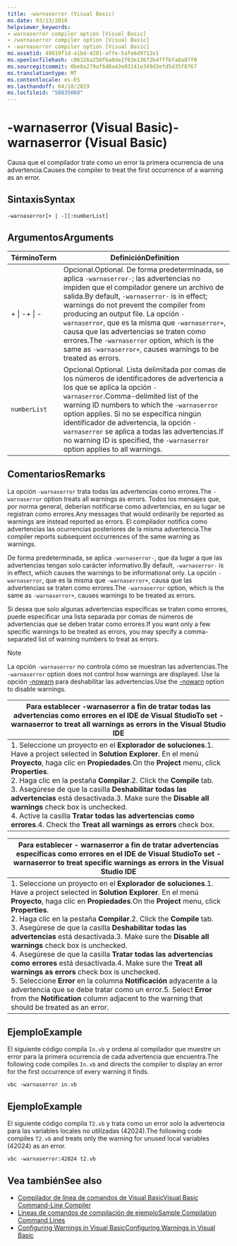 ```yaml
---
title: -warnaserror (Visual Basic)
ms.date: 03/13/2018
helpviewer_keywords:
- warnaserror compiler option [Visual Basic]
- /warnaserror compiler option [Visual Basic]
- -warnaserror compiler option [Visual Basic]
ms.assetid: 49819f1d-a1bd-4201-affe-5afe6d9712e1
ms.openlocfilehash: c06326a250fba0de2f63e13672b4fffbfa8a07f0
ms.sourcegitcommit: 0be8a279af6d8a43e03141e349d3efd5d35f8767
ms.translationtype: MT
ms.contentlocale: es-ES
ms.lasthandoff: 04/18/2019
ms.locfileid: "58835068"
---
```

# <a name="-warnaserror-visual-basic"></a><span data-ttu-id="49aba-102">-warnaserror (Visual Basic)</span><span class="sxs-lookup"><span data-stu-id="49aba-102">-warnaserror (Visual Basic)</span></span>
<span data-ttu-id="49aba-103">Causa que el compilador trate como un error la primera ocurrencia de una advertencia.</span><span class="sxs-lookup"><span data-stu-id="49aba-103">Causes the compiler to treat the first occurrence of a warning as an error.</span></span>  
  
## <a name="syntax"></a><span data-ttu-id="49aba-104">Sintaxis</span><span class="sxs-lookup"><span data-stu-id="49aba-104">Syntax</span></span>  
  
```  
-warnaserror[+ | -][:numberList]  
```  
  
## <a name="arguments"></a><span data-ttu-id="49aba-105">Argumentos</span><span class="sxs-lookup"><span data-stu-id="49aba-105">Arguments</span></span>  
  
|<span data-ttu-id="49aba-106">Término</span><span class="sxs-lookup"><span data-stu-id="49aba-106">Term</span></span>|<span data-ttu-id="49aba-107">Definición</span><span class="sxs-lookup"><span data-stu-id="49aba-107">Definition</span></span>|  
|---|---|  
|<span data-ttu-id="49aba-108">+ &#124; -</span><span class="sxs-lookup"><span data-stu-id="49aba-108">+ &#124; -</span></span>|<span data-ttu-id="49aba-109">Opcional.</span><span class="sxs-lookup"><span data-stu-id="49aba-109">Optional.</span></span> <span data-ttu-id="49aba-110">De forma predeterminada, se aplica `-warnaserror-`; las advertencias no impiden que el compilador genere un archivo de salida.</span><span class="sxs-lookup"><span data-stu-id="49aba-110">By default, `-warnaserror-` is in effect; warnings do not prevent the compiler from producing an output file.</span></span> <span data-ttu-id="49aba-111">La opción `-warnaserror`, que es la misma que `-warnaserror+`, causa que las advertencias se traten como errores.</span><span class="sxs-lookup"><span data-stu-id="49aba-111">The `-warnaserror` option, which is the same as `-warnaserror+`, causes warnings to be treated as errors.</span></span>|  
|`numberList`|<span data-ttu-id="49aba-112">Opcional.</span><span class="sxs-lookup"><span data-stu-id="49aba-112">Optional.</span></span> <span data-ttu-id="49aba-113">Lista delimitada por comas de los números de identificadores de advertencia a los que se aplica la opción `-warnaserror`.</span><span class="sxs-lookup"><span data-stu-id="49aba-113">Comma-delimited list of the warning ID numbers to which the `-warnaserror` option applies.</span></span> <span data-ttu-id="49aba-114">Si no se especifica ningún identificador de advertencia, la opción `-warnaserror` se aplica a todas las advertencias.</span><span class="sxs-lookup"><span data-stu-id="49aba-114">If no warning ID is specified, the `-warnaserror` option applies to all warnings.</span></span>|  
  
## <a name="remarks"></a><span data-ttu-id="49aba-115">Comentarios</span><span class="sxs-lookup"><span data-stu-id="49aba-115">Remarks</span></span>  
 <span data-ttu-id="49aba-116">La opción `-warnaserror` trata todas las advertencias como errores.</span><span class="sxs-lookup"><span data-stu-id="49aba-116">The `-warnaserror` option treats all warnings as errors.</span></span> <span data-ttu-id="49aba-117">Todos los mensajes que, por norma general, deberían notificarse como advertencias, en su lugar se registran como errores.</span><span class="sxs-lookup"><span data-stu-id="49aba-117">Any messages that would ordinarily be reported as warnings are instead reported as errors.</span></span> <span data-ttu-id="49aba-118">El compilador notifica como advertencias las ocurrencias posteriores de la misma advertencia.</span><span class="sxs-lookup"><span data-stu-id="49aba-118">The compiler reports subsequent occurrences of the same warning as warnings.</span></span>  
  
 <span data-ttu-id="49aba-119">De forma predeterminada, se aplica `-warnaserror-`, que da lugar a que las advertencias tengan solo carácter informativo.</span><span class="sxs-lookup"><span data-stu-id="49aba-119">By default, `-warnaserror-` is in effect, which causes the warnings to be informational only.</span></span> <span data-ttu-id="49aba-120">La opción `-warnaserror`, que es la misma que `-warnaserror+`, causa que las advertencias se traten como errores.</span><span class="sxs-lookup"><span data-stu-id="49aba-120">The `-warnaserror` option, which is the same as `-warnaserror+`, causes warnings to be treated as errors.</span></span>  
  
 <span data-ttu-id="49aba-121">Si desea que solo algunas advertencias específicas se traten como errores, puede especificar una lista separada por comas de números de advertencias que se deben tratar como errores.</span><span class="sxs-lookup"><span data-stu-id="49aba-121">If you want only a few specific warnings to be treated as errors, you may specify a comma-separated list of warning numbers to treat as errors.</span></span>  
  
> [!NOTE]
>  <span data-ttu-id="49aba-122">La opción `-warnaserror` no controla cómo se muestran las advertencias.</span><span class="sxs-lookup"><span data-stu-id="49aba-122">The `-warnaserror` option does not control how warnings are displayed.</span></span> <span data-ttu-id="49aba-123">Use la opción [-nowarn](../../../visual-basic/reference/command-line-compiler/nowarn.md) para deshabilitar las advertencias.</span><span class="sxs-lookup"><span data-stu-id="49aba-123">Use the [-nowarn](../../../visual-basic/reference/command-line-compiler/nowarn.md) option to disable warnings.</span></span>  
  
|<span data-ttu-id="49aba-124">Para establecer -warnaserror a fin de tratar todas las advertencias como errores en el IDE de Visual Studio</span><span class="sxs-lookup"><span data-stu-id="49aba-124">To set -warnaserror to treat all warnings as errors in the Visual Studio IDE</span></span>|  
|---|  
|<span data-ttu-id="49aba-125">1.  Seleccione un proyecto en el **Explorador de soluciones**.</span><span class="sxs-lookup"><span data-stu-id="49aba-125">1.  Have a project selected in **Solution Explorer**.</span></span> <span data-ttu-id="49aba-126">En el menú **Proyecto**, haga clic en **Propiedades**.</span><span class="sxs-lookup"><span data-stu-id="49aba-126">On the **Project** menu, click **Properties**.</span></span> <br /><span data-ttu-id="49aba-127">2.  Haga clic en la pestaña **Compilar**.</span><span class="sxs-lookup"><span data-stu-id="49aba-127">2.  Click the **Compile** tab.</span></span><br /><span data-ttu-id="49aba-128">3.  Asegúrese de que la casilla **Deshabilitar todas las advertencias** está desactivada.</span><span class="sxs-lookup"><span data-stu-id="49aba-128">3.  Make sure the **Disable all warnings** check box is unchecked.</span></span><br /><span data-ttu-id="49aba-129">4.  Active la casilla **Tratar todas las advertencias como errores**.</span><span class="sxs-lookup"><span data-stu-id="49aba-129">4.  Check the **Treat all warnings as errors** check box.</span></span>|  
  
|<span data-ttu-id="49aba-130">Para establecer - warnaserror a fin de tratar advertencias específicas como errores en el IDE de Visual Studio</span><span class="sxs-lookup"><span data-stu-id="49aba-130">To set -warnaserror to treat specific warnings as errors in the Visual Studio IDE</span></span>|  
|---|  
|<span data-ttu-id="49aba-131">1.  Seleccione un proyecto en el **Explorador de soluciones**.</span><span class="sxs-lookup"><span data-stu-id="49aba-131">1.  Have a project selected in **Solution Explorer**.</span></span> <span data-ttu-id="49aba-132">En el menú **Proyecto**, haga clic en **Propiedades**.</span><span class="sxs-lookup"><span data-stu-id="49aba-132">On the **Project** menu, click **Properties**.</span></span><br /><span data-ttu-id="49aba-133">2.  Haga clic en la pestaña **Compilar**.</span><span class="sxs-lookup"><span data-stu-id="49aba-133">2.  Click the **Compile** tab.</span></span><br /><span data-ttu-id="49aba-134">3.  Asegúrese de que la casilla **Deshabilitar todas las advertencias** está desactivada.</span><span class="sxs-lookup"><span data-stu-id="49aba-134">3.  Make sure the **Disable all warnings** check box is unchecked.</span></span><br /><span data-ttu-id="49aba-135">4.  Asegúrese de que la casilla **Tratar todas las advertencias como errores** está desactivada.</span><span class="sxs-lookup"><span data-stu-id="49aba-135">4.  Make sure the **Treat all warnings as errors** check box is unchecked.</span></span><br /><span data-ttu-id="49aba-136">5.  Seleccione **Error** en la columna **Notificación** adyacente a la advertencia que se debe tratar como un error.</span><span class="sxs-lookup"><span data-stu-id="49aba-136">5.  Select **Error** from the **Notification** column adjacent to the warning that should be treated as an error.</span></span>|  
  
## <a name="example"></a><span data-ttu-id="49aba-137">Ejemplo</span><span class="sxs-lookup"><span data-stu-id="49aba-137">Example</span></span>  
 <span data-ttu-id="49aba-138">El siguiente código compila `In.vb` y ordena al compilador que muestre un error para la primera ocurrencia de cada advertencia que encuentra.</span><span class="sxs-lookup"><span data-stu-id="49aba-138">The following code compiles `In.vb` and directs the compiler to display an error for the first occurrence of every warning it finds.</span></span>  
  
```console
vbc -warnaserror in.vb  
```  
  
## <a name="example"></a><span data-ttu-id="49aba-139">Ejemplo</span><span class="sxs-lookup"><span data-stu-id="49aba-139">Example</span></span>  
 <span data-ttu-id="49aba-140">El siguiente código compila `T2.vb` y trata como un error solo la advertencia para las variables locales no utilizadas (42024).</span><span class="sxs-lookup"><span data-stu-id="49aba-140">The following code compiles `T2.vb` and treats only the warning for unused local variables (42024) as an error.</span></span>  
  
```console
vbc -warnaserror:42024 t2.vb  
```  
  
## <a name="see-also"></a><span data-ttu-id="49aba-141">Vea también</span><span class="sxs-lookup"><span data-stu-id="49aba-141">See also</span></span>

- [<span data-ttu-id="49aba-142">Compilador de línea de comandos de Visual Basic</span><span class="sxs-lookup"><span data-stu-id="49aba-142">Visual Basic Command-Line Compiler</span></span>](../../../visual-basic/reference/command-line-compiler/index.md)
- [<span data-ttu-id="49aba-143">Líneas de comandos de compilación de ejemplo</span><span class="sxs-lookup"><span data-stu-id="49aba-143">Sample Compilation Command Lines</span></span>](../../../visual-basic/reference/command-line-compiler/sample-compilation-command-lines.md)
- [<span data-ttu-id="49aba-144">Configuring Warnings in Visual Basic</span><span class="sxs-lookup"><span data-stu-id="49aba-144">Configuring Warnings in Visual Basic</span></span>](/visualstudio/ide/configuring-warnings-in-visual-basic)
